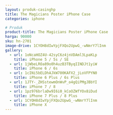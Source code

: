 ```yaml
---
layout: produk-casinghp
title: The Magicians Poster iPhone Case
categories: iphone

# Produk
product-title: The Magicians Poster iPhone Case
harga: 90000
sku: hn-2701
image-drive: 1CYOH8dIwYpjFXQo2UpwG_-wNmrY7lInm
gallery:
  - url: 1oNcaHOZ4U-42syC6z4jnVDAml3LpaKLp
    title: iPhone 5 / 5s / SE
  - url: 1jWbeLROa89o0h4uzB3TByqIINDJt1yiW
    title: iPhone 6 / 6s
  - url: 1cINi5bELDhAJkW700KAFX2_jLoVFPYN0
    title: iPhone 6 Plus / 6s Plus
  - url: 1JTY-_ZHSstewmOnWvP_o4gQiPMgJBbYI
    title: iPhone 7 / 8
  - url: 1pz976brlaDw9I6i0_kCoOZWfYOx8iDud
    title: iPhone 7 Plus / 8 Plus
  - url: 1CYOH8dIwYpjFXQo2UpwG_-wNmrY7lInm
    title: iPhone X
---
```

